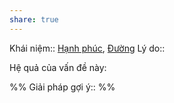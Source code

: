 ```yaml
---
share: true
---
```

Khái niệm:: [Hạnh phúc](../../T%E1%BB%AB%20%C4%91i%E1%BB%83n/T%C3%ADch%20c%E1%BB%B1c/H%E1%BA%A1nh%20ph%C3%BAc.md), [Đường](../../T%E1%BB%AB%20%C4%91i%E1%BB%83n/Trung%20t%C3%ADnh/%C4%90%C6%B0%E1%BB%9Dng.md)
Lý do:: 

Hệ quả của vấn đề này:


%%
Giải pháp gợi ý:: 
%%


